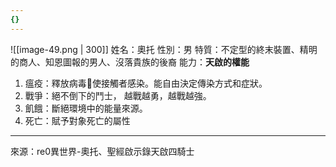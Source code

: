 ```yaml
---
{}
---
```

![[image-49.png | 300]]
姓名：奧托
性別：男
特質：不定型的終末裝置、精明的商人、知恩圖報的男人、沒落貴族的後裔
能力：**天啟的權能**
1. 瘟疫：釋放病毒🦠使接觸者感染。能自由決定傳染方式和症狀。
2. 戰爭：絕不倒下的鬥士， 越戰越勇，越戰越強。
3. 飢餓：斷絕環境中的能量來源。
4. 死亡：賦予對象死亡的屬性

---
來源：re0異世界-奧托、聖經啟示錄天啟四騎士